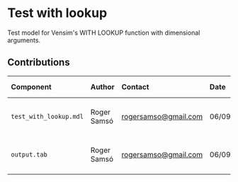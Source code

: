 Test with lookup
================

Test model for Vensim's WITH LOOKUP function with dimensional arguments.

Contributions
-------------

| Component                 | Author          | Contact                         | Date     | Software Version                    |
|:------------------------- |:--------------- |:------------------------------- |:-------- |:----------------------------------- |
| `test_with_lookup.mdl`  | Roger Samsó    | rogersamso@gmail.com | 06/09/22 | Vensim DSS for Windows 7.3.4 Duble precision(x32)  |
| `output.tab `             | Roger Samsó    | rogersamso@gmail.com | 06/09/22 | Vensim DSS for Windows 7.3.4 Duble precision(x32)  |
